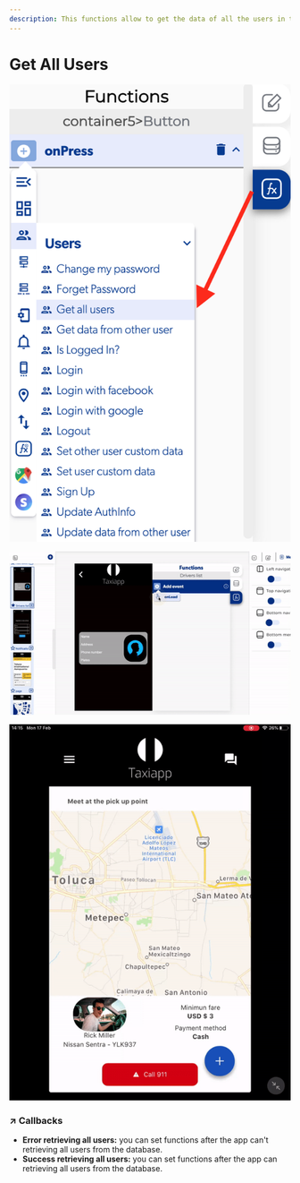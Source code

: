 ```yaml
---
description: This functions allow to get the data of all the users in the data base.
---
```


# Get All Users

![](../../../.gitbook/assets/captura-de-pantalla-2020-02-10-a-la-s-10.36.11.png)

![](../../../.gitbook/assets/ezgif.com-video-to-gif-10%20%281%29.gif)

![](../../../.gitbook/assets/ezgif.com-video-to-gif-11.gif)



### ↗ Callbacks <a id="entry-vars"></a>

* **Error retrieving all users:** you can set functions after the app can't retrieving all users from the database.
* **Success retrieving all users:** you can set functions after the app can retrieving all users from the database.

